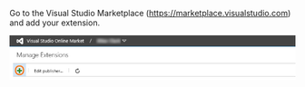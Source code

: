 Go to the Visual Studio Marketplace (https://marketplace.visualstudio.com)
and add your extension.

![Plus sign on the Manage Extensions page of the Visual Studio Marketplace](../../get-started/_img/add-extension.png)
